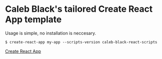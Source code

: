 # Caleb Black's tailored Create React App template

Usage is simple, no installation is neccesary.

```$ create-react-app my-app --scripts-version caleb-black-react-scripts```

[Create React App](https://github.com/facebookincubator/create-react-app)
